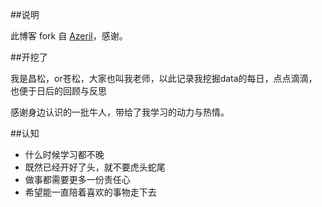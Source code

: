##说明

此博客 fork 自 [Azeril](http://azeril.me/)，感谢。

##开挖了

我是昌松，or苍松，大家也叫我老师，以此记录我挖掘data的每日，点点滴滴，也便于日后的回顾与反思

感谢身边认识的一批牛人，带给了我学习的动力与热情。


##认知


- 什么时候学习都不晚
- 既然已经开好了头，就不要虎头蛇尾
- 做事都需要更多一份责任心
- 希望能一直陪着喜欢的事物走下去




